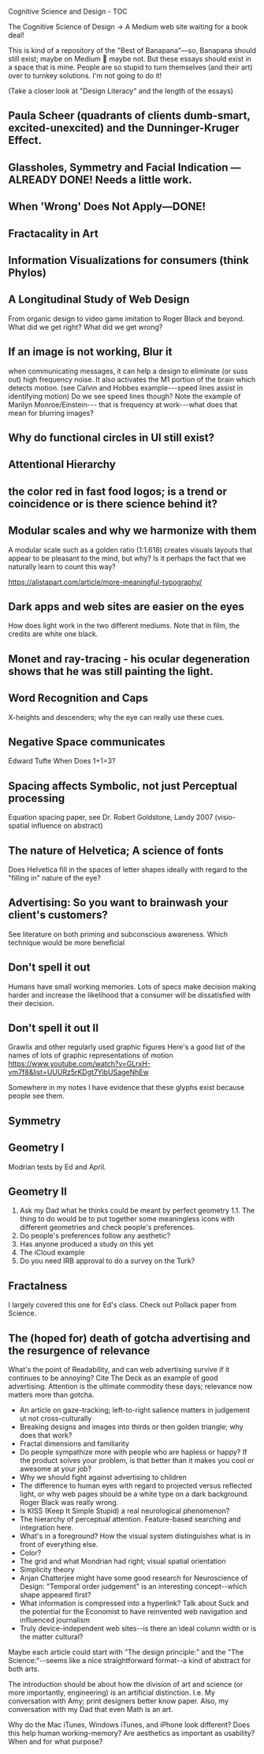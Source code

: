 Cognitive Science and Design - TOC

The Cognitive Science of Design -> A Medium web site waiting for a book deal!

This is kind of a repository of the "Best of Banapana"—so, Banapana should still exist; maybe on Medium 🧐 maybe not. But these essays should exist in a space that is mine. People are so stupid to turn themselves (and their art) over to turnkey solutions. I'm not going to do it!

(Take a closer look at "Design Literacy" and the length of the essays)

## Paula Scheer (quadrants of clients dumb-smart, excited-unexcited) and the Dunninger-Kruger Effect.

## Glassholes, Symmetry and Facial Indication — ALREADY DONE! Needs a little work.

## When 'Wrong' Does Not Apply—DONE!

## Fractacality in Art

## Information Visualizations for consumers (think Phylos)

## A Longitudinal Study of Web Design
From organic design to video game imitation to Roger Black and beyond.
What did we get right? What did we get wrong?

## If an image is not working, Blur it
when communicating messages, it can help a design to eliminate (or suss out) high frequency noise. It also activates the M1 portion of the brain which detects motion. (see Calvin and Hobbes example---speed lines assist in identifying motion) Do we see speed lines though?
Note the example of Marilyn Monroe/Einstein--- that is frequency at work---what does that mean for blurring images?

## Why do functional circles in UI still exist?

## Attentional Hierarchy

## the color red in fast food logos; is a trend or coincidence or is there science behind it?

## Modular scales and why we harmonize with them

A modular scale such as a golden ratio (1:1.618) creates visuals layouts that appear to be pleasant to the mind, but why? Is it perhaps the fact that we naturally learn to count this way?

https://alistapart.com/article/more-meaningful-typography/

## Dark apps and web sites are easier on the eyes
How does light work in the two different mediums. Note that in film, the credits are white one black.



## Monet and ray-tracing - his ocular degeneration shows that he was still painting the light.

## Word Recognition and Caps
X-heights and descenders; why the eye can really use these cues.

## Negative Space communicates
Edward Tufte
When Does 1+1=3?

## Spacing affects Symbolic, not just Perceptual processing
Equation spacing paper, see Dr. Robert Goldstone, Landy 2007 (visio-spatial influence on abstract)

## The nature of Helvetica; A science of fonts
Does Helvetica fill in the spaces of letter shapes ideally with regard to the "filling in" nature of the eye?

## Advertising: So you want to brainwash your client's customers?
See literature on both priming and subconscious awareness.
Which technique would be more beneficial

## Don't spell it out
Humans have small working memories. Lots of specs make decision making harder and increase the likelihood that a consumer will be dissatisfied with their decision.

## Don't spell it out II
Grawlix and other regularly used graphic figures
Here's a good list of the names of lots of graphic representations of motion
https://www.youtube.com/watch?v=GLrxH-vm7f8&list=UUURz5rKDgt7YibUSageNhEw

Somewhere in my notes I have evidence that these glyphs exist because people see them.

## Symmetry

## Geometry I
Modrian tests by Ed and April.

## Geometry II
1. Ask my Dad what he thinks could be meant by perfect geometry
1.1. The thing to do would be to put together some meaningless icons with different geometries and check people's preferences.
2. Do people's preferences follow any aesthetic?
3. Has anyone produced a study on this yet
4. The iCloud example
5. Do you need IRB approval to do a survey on the Turk?

## Fractalness
I largely covered this one for Ed's class.  Check out Pollack paper from Science.

## The (hoped for) death of gotcha advertising and the resurgence of relevance
What's the point of ReadabiIity, and can web advertising survive if it continues to be annoying? Cite The Deck as an example of good advertising. Attention is the ultimate commodity these days; relevance now matters more than gotcha.

+ An article on gaze-tracking; left-to-right salience matters in judgement ut not cross-culturally
+ Breaking designs and images into thirds or then golden triangle; why does that work?
+ Fractal dimensions and familiarity
+ Do people sympathize more with people who are hapless or happy? If the product solves your problem, is that better than it makes you cool or awesome at your job?
+ Why we should fight against advertising to children
+ The difference to human eyes with regard to projected versus reflected light, or why web pages should be a white type on a dark background. Roger Black was really wrong.
+ Is KISS (Keep It Simple Stupid) a real neurological phenomenon?
+ The hierarchy of perceptual attention. Feature-based searching and integration here.
+ What's in a foreground? How the visual system distinguishes what is in front of everything else.
+ Color?
+ The grid and what Mondrian had right; visual spatial orientation
+ Simplicity theory
+ Anjan Chatterjee might have some good research for Neuroscience of Design: "Temporal order judgement" is an interesting concept--which shape appeared first?
+ What information is compressed into a hyperlink? Talk about Suck and the potential for the Economist to have reinvented web navigation and influenced journalism
+ Truly device-independent web sites--is there an ideal column width or is the matter cultural?

Maybe each article could start with "The design principle:" and the "The Science:"--seems like a nice straightforward format--a kind of abstract for both arts.

The introduction should be about how the division of art and science (or more importantly, engineering) is an artificial distinction. I.e. My conversation with Amy; print designers better know paper. Also, my conversation with my Dad that even Math is an art.

Why do the Mac iTunes, Windows iTunes, and iPhone look different? Does this help human working-memory? Are aesthetics as important as usability? When and for what purpose?        